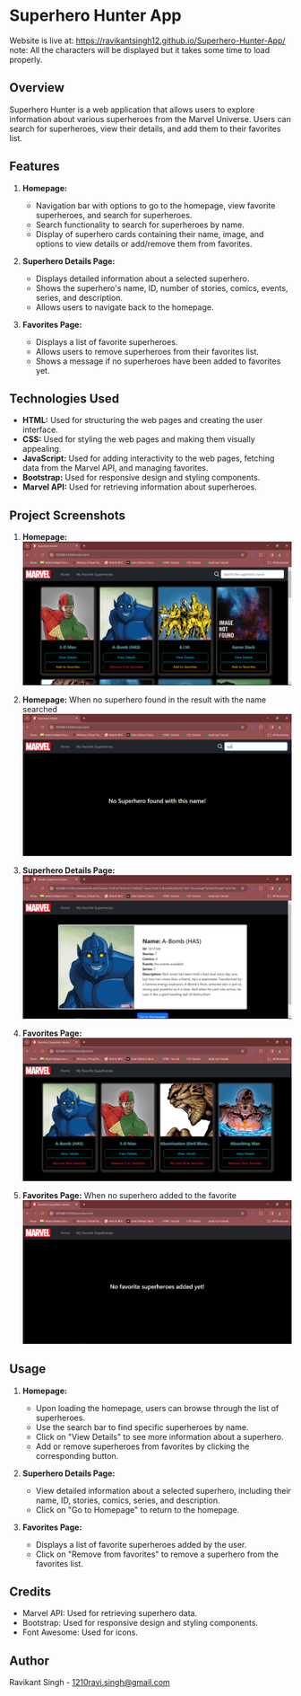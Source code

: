 # Superhero Hunter App

Website is live at: https://ravikantsingh12.github.io/Superhero-Hunter-App/ <br>
note: All the characters will be displayed but it takes some time to load properly.

## Overview

Superhero Hunter is a web application that allows users to explore information about various superheroes from the Marvel Universe. Users can search for superheroes, view their details, and add them to their favorites list.

## Features

1. **Homepage:**
   - Navigation bar with options to go to the homepage, view favorite superheroes, and search for superheroes.
   - Search functionality to search for superheroes by name.
   - Display of superhero cards containing their name, image, and options to view details or add/remove them from favorites.

2. **Superhero Details Page:**
   - Displays detailed information about a selected superhero.
   - Shows the superhero's name, ID, number of stories, comics, events, series, and description.
   - Allows users to navigate back to the homepage.

3. **Favorites Page:**
   - Displays a list of favorite superheroes.
   - Allows users to remove superheroes from their favorites list.
   - Shows a message if no superheroes have been added to favorites yet.

## Technologies Used

- **HTML:** Used for structuring the web pages and creating the user interface.
- **CSS:** Used for styling the web pages and making them visually appealing.
- **JavaScript:** Used for adding interactivity to the web pages, fetching data from the Marvel API, and managing favorites.
- **Bootstrap:** Used for responsive design and styling components.
- **Marvel API:** Used for retrieving information about superheroes.

## Project Screenshots

1. **Homepage:**
   ![Homepage](screenshots/homePage.PNG)

2. **Homepage:** When no superhero found in the result with the name searched
   ![Homepage](screenshots/notFound.PNG)
   
3. **Superhero Details Page:**
   ![Superhero Details](screenshots/superheroDetails.PNG)
   
4. **Favorites Page:**
   ![Favorites](screenshots/favSuperheroes.PNG)

5.  **Favorites Page:** When no superhero added to the favorite
   ![Favorites](screenshots/emptyFavList.PNG)

## Usage

1. **Homepage:**
   - Upon loading the homepage, users can browse through the list of superheroes.
   - Use the search bar to find specific superheroes by name.
   - Click on "View Details" to see more information about a superhero.
   - Add or remove superheroes from favorites by clicking the corresponding button.

2. **Superhero Details Page:**
   - View detailed information about a selected superhero, including their name, ID, stories, comics, series, and description.
   - Click on "Go to Homepage" to return to the homepage.

3. **Favorites Page:**
   - Displays a list of favorite superheroes added by the user.
   - Click on "Remove from favorites" to remove a superhero from the favorites list.


## Credits

- Marvel API: Used for retrieving superhero data.
- Bootstrap: Used for responsive design and styling components.
- Font Awesome: Used for icons.

## Author

Ravikant Singh - 1210ravi.singh@gmail.com
